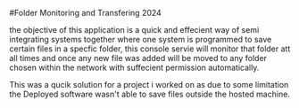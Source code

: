#Folder Monitoring and Transfering 2024 

the objective of this application is a quick and effecient way of semi integrating systems together where one system is programmed to save certain files in a specfic folder, 
this console servie will monitor that folder att all times and once any new file was added will be moved to any folder chosen within the network with suffecient permission automatically. 

This was a qucik solution for a project i worked on as due to some limitation the Deployed software wasn't able to save files outside the hosted machine.

